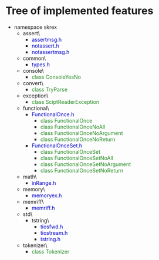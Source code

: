 # Tree of implemented features

* namespace skrex
    * assert\
        * <span style="color: mediumblue;">assertmsg.h</span>
        * <span style="color: mediumblue;">notassert.h</span>
        * <span style="color: mediumblue;">notassertmsg.h</span>
    * common\
        * <span style="color: mediumblue;">types.h</span>
    * console\
        * <span style="color: forestgreen;">class ConsoleYesNo</span>
    * convert\
        * <span style="color: forestgreen;">class TryParse</span>
    * exception\
        * <span style="color: forestgreen;">class SciptReaderException</span>
    * functional\
        * <span style="color: mediumblue;">FunctionalOnce.h</span>
            * <span style="color: forestgreen;">class FunctionalOnce</span>
            * <span style="color: forestgreen;">class FunctionalOnceNoAll</span>
            * <span style="color: forestgreen;">class FunctionalOnceNoArgument</span>
            * <span style="color: forestgreen;">class FunctionalOnceNoReturn</span>
        * <span style="color: mediumblue;">FunctionalOnceSet.h</span>
            * <span style="color: forestgreen;">class FunctionalOnceSet</span>
            * <span style="color: forestgreen;">class FunctionalOnceSetNoAll</span>
            * <span style="color: forestgreen;">class FunctionalOnceSetNoArgument</span>
            * <span style="color: forestgreen;">class FunctionalOnceSetNoReturn</span>
    * math\
        * <span style="color: mediumblue;">inRange.h</span>
    * memory\
        * <span style="color: mediumblue;">memoryex.h</span>
    * memriff\
        * <span style="color: mediumblue;">memriff.h</span>
    * std\
        * tstring\
            * <span style="color: mediumblue;">tiosfwd.h</span>
            * <span style="color: mediumblue;">tiostream.h</span>
            * <span style="color: mediumblue;">tstring.h</span>
    * tokenizer\
        * <span style="color: forestgreen;">class Tokenizer</span>




